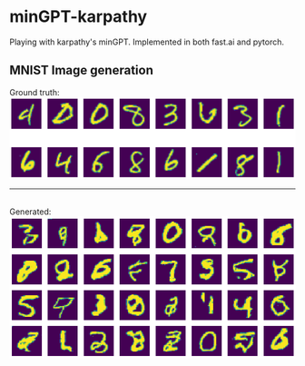 # minGPT-karpathy
Playing with karpathy's minGPT. Implemented in both fast.ai and pytorch. 

## MNIST Image generation

Ground truth:
<img src="ground_truth.png">
<br><hr><br>
Generated:
<img src="generated.png">
